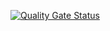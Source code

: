 [![Quality Gate Status](https://sonarcloud.io/api/project_badges/measure?project=benlearning_mslearn-tailspin-spacegame-web&metric=alert_status)](https://sonarcloud.io/dashboard?id=benlearning_mslearn-tailspin-spacegame-web)
